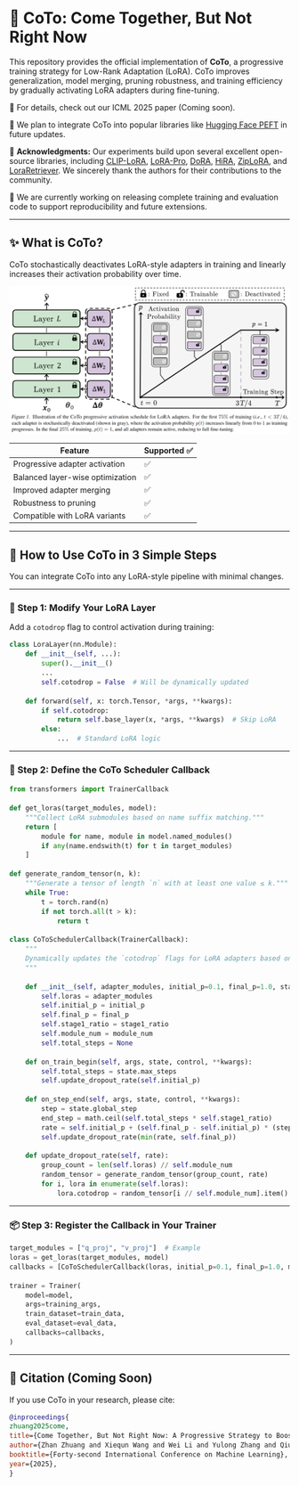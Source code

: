 # 🧠 CoTo: Come Together, But Not Right Now

This repository provides the official implementation of **CoTo**, a progressive training strategy for Low-Rank Adaptation (LoRA). CoTo improves generalization, model merging, pruning robustness, and training efficiency by gradually activating LoRA adapters during fine-tuning.

📄 For details, check out our ICML 2025 paper (Coming soon).

📌 We plan to integrate CoTo into popular libraries like [Hugging Face PEFT](https://github.com/huggingface/peft) in future updates.

🧩 **Acknowledgments:** Our experiments build upon several excellent open-source libraries, including
 [CLIP-LoRA](https://github.com/MaxZanella/CLIP-LoRA), [LoRA-Pro](https://github.com/mrflogs/LoRA-Pro), [DoRA](https://github.com/NVlabs/DoRA), [HiRA](https://github.com/hqsiswiliam/hira), [ZipLoRA](https://github.com/mkshing/ziplora-pytorch), and [LoraRetriever](https://github.com/StyxXuan/LoraRetriever). We sincerely thank the authors for their contributions to the community.

🔧 We are currently working on releasing complete training and evaluation code to support reproducibility and future extensions.

---



## ✨ What is CoTo?

CoTo stochastically deactivates LoRA-style adapters in training and linearly increases their activation probability over time.

![Illustration of the CoTo progressive activation schedule for LoRA adapters.](./CoTo.png)

| Feature                          | Supported ✅ |
| -------------------------------- | ----------- |
| Progressive adapter activation   | ✅           |
| Balanced layer-wise optimization | ✅           |
| Improved adapter merging         | ✅           |
| Robustness to pruning            | ✅           |
| Compatible with LoRA variants    | ✅           |

---



## 🚀 How to Use CoTo in 3 Simple Steps

You can integrate CoTo into any LoRA-style pipeline with minimal changes.

---

### 🔧 Step 1: Modify Your LoRA Layer

Add a `cotodrop` flag to control activation during training:

```python
class LoraLayer(nn.Module):
    def __init__(self, ...):
        super().__init__()
        ...
        self.cotodrop = False  # Will be dynamically updated

    def forward(self, x: torch.Tensor, *args, **kwargs):
        if self.cotodrop:
            return self.base_layer(x, *args, **kwargs)  # Skip LoRA
        else:
            ...  # Standard LoRA logic
```

---

### 🧠 Step 2: Define the CoTo Scheduler Callback

```python
from transformers import TrainerCallback

def get_loras(target_modules, model):
    """Collect LoRA submodules based on name suffix matching."""
    return [
        module for name, module in model.named_modules()
        if any(name.endswith(t) for t in target_modules)
    ]

def generate_random_tensor(n, k):
    """Generate a tensor of length `n` with at least one value ≤ k."""
    while True:
        t = torch.rand(n)
        if not torch.all(t > k):
            return t

class CoToSchedulerCallback(TrainerCallback):
    """
    Dynamically updates the `cotodrop` flags for LoRA adapters based on training progress.
    """

    def __init__(self, adapter_modules, initial_p=0.1, final_p=1.0, stage1_ratio=0.75, module_num=2):
        self.loras = adapter_modules
        self.initial_p = initial_p
        self.final_p = final_p
        self.stage1_ratio = stage1_ratio
        self.module_num = module_num
        self.total_steps = None

    def on_train_begin(self, args, state, control, **kwargs):
        self.total_steps = state.max_steps
        self.update_dropout_rate(self.initial_p)

    def on_step_end(self, args, state, control, **kwargs):
        step = state.global_step
        end_step = math.ceil(self.total_steps * self.stage1_ratio)
        rate = self.initial_p + (self.final_p - self.initial_p) * (step / end_step)
        self.update_dropout_rate(min(rate, self.final_p))

    def update_dropout_rate(self, rate):
        group_count = len(self.loras) // self.module_num
        random_tensor = generate_random_tensor(group_count, rate)
        for i, lora in enumerate(self.loras):
            lora.cotodrop = random_tensor[i // self.module_num].item() > rate
```

---

### 📦 Step 3: Register the Callback in Your Trainer

```python
target_modules = ["q_proj", "v_proj"]  # Example
loras = get_loras(target_modules, model)
callbacks = [CoToSchedulerCallback(loras, initial_p=0.1, final_p=1.0, module_num=len(target_modules))]

trainer = Trainer(
    model=model,
    args=training_args,
    train_dataset=train_data,
    eval_dataset=eval_data,
    callbacks=callbacks,
)
```

---

## 🧪 Citation (Coming Soon)

If you use CoTo in your research, please cite:

```bibtex
@inproceedings{
zhuang2025come,
title={Come Together, But Not Right Now: A Progressive Strategy to Boost Low-Rank Adaptation},
author={Zhan Zhuang and Xiequn Wang and Wei Li and Yulong Zhang and Qiushi Huang and Shuhao Chen and Xuehao Wang and Yanbin Wei and Yuhe Nie and Kede Ma and Yu Zhang and Ying Wei},
booktitle={Forty-second International Conference on Machine Learning},
year={2025},
}
```